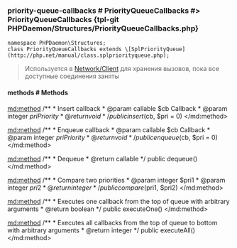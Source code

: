 ### priority-queue-callbacks # PriorityQueueCallbacks #> PriorityQueueCallbacks {tpl-git PHPDaemon/Structures/PriorityQueueCallbacks.php}

```php:p
namespace PHPDaemon\Structures;
class PriorityQueueCallbacks extends \[SplPriorityQueue](http://php.net/manual/class.splpriorityqueue.php);
```

> Используется в [Network/Client](#network/client) для хранения вызовов, пока все доступные соединения заняты

<!-- include-namespace path="\PHPDaemon\Structures\PriorityQueueCallbacks" commit="" level="" access="" -->
#### methods # Methods

<md:method>
/**
	 * Insert callback
	 * @param  callable $cb  Callback
	 * @param  integer  $pri Priority
	 * @return void
	 */
public insert($cb, $pri = 0)
</md:method>

<md:method>
/**
	 * Enqueue callback
	 * @param  callable $cb  Callback
	 * @param  integer  $pri Priority
	 * @return void
	 */
public enqueue($cb, $pri = 0)
</md:method>

<md:method>
/**
	 * Dequeue
	 * @return callable
	 */
public dequeue()
</md:method>

<md:method>
/**
	 * Compare two priorities
	 * @param  integer $pri1
	 * @param  integer $pri2
	 * @return integer
	 */
public compare($pri1, $pri2)
</md:method>

<md:method>
/**
	 * Executes one callback from the top of queue with arbitrary arguments
	 * @return boolean
	 */
public executeOne()
</md:method>

<md:method>
/**
	 * Executes all callbacks from the top of queue to bottom with arbitrary arguments
	 * @return integer
	 */
public executeAll()
</md:method>


<!--/ include-namespace -->
